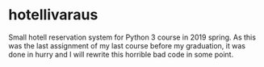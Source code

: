 # hotellivaraus
Small hotell reservation system for Python 3 course in 2019 spring. As this was the last assignment of my last course before my graduation, it was done in hurry and I will rewrite this horrible bad code in some point.
